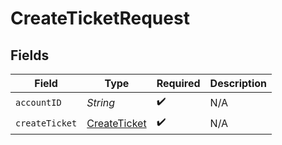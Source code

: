 # CreateTicketRequest


## Fields

| Field                                                   | Type                                                    | Required                                                | Description                                             |
| ------------------------------------------------------- | ------------------------------------------------------- | ------------------------------------------------------- | ------------------------------------------------------- |
| `accountID`                                             | *String*                                                | :heavy_check_mark:                                      | N/A                                                     |
| `createTicket`                                          | [CreateTicket](../../models/components/CreateTicket.md) | :heavy_check_mark:                                      | N/A                                                     |